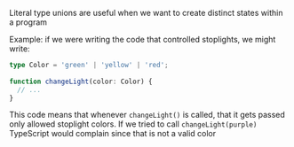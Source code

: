 Literal type unions are useful when we want to create distinct states within a program

Example: if we were writing the code that controlled stoplights, we might write:

``` typescript
type Color = 'green' | 'yellow' | 'red';
 
function changeLight(color: Color) {
  // ...
}
```

This code means that whenever ```changeLight()``` is called, that it gets passed only allowed stoplight colors.  If we tried to call ```changeLight(purple)``` TypeScript would complain since that is not a valid color